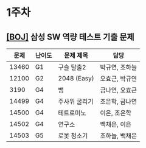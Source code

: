 # 1주차

## [[BOJ]](https://www.acmicpc.net/workbook/view/1152) 삼성 SW 역량 테스트 기출 문제

|문제 |난이도|문제 제목|담당          |
|-----|--|-------------|--------------|
|13460|G1|구슬 탈출2   |박규연, 조하늘|
|12100|G2|2048 (Easy)  |오효근, 박규연|
|3190 |G4|뱀           |금나연, 오효근|
|14499|G4|주사위 굴리기|조은학, 금나연|
|14500|G4|테트로미노   |이은, 조은학  |
|14502|G4|연구소       |백채은, 이은  |
|14503|G5|로봇 청소기  |조하늘, 백채은|
